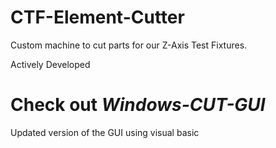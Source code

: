 # CTF-Element-Cutter
Custom machine to cut parts for our Z-Axis Test Fixtures. 



Actively Developed 



# Check out ***Windows-CUT-GUI*** 
Updated version of the GUI using visual basic





